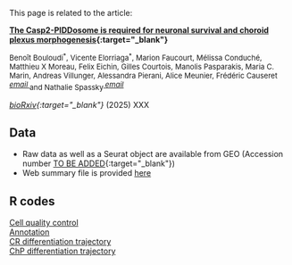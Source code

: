 <head>
  <link href="https://fonts.googleapis.com/icon?family=Material+Icons" rel="stylesheet">
</head>

This page is related to the article:

<b>[The Casp2-PIDDosome is required for neuronal survival and choroid plexus morphogenesis](https://doi.org/10.1242/dev.204451){:target="_blank"}</b>  
<p style="font-size:small;">Benoît Bouloudi<sup>*</sup>, Vicente Elorriaga<sup>*</sup>, Marion Faucourt, Mélissa Conduché, Matthieu X Moreau, Felix Eichin, Gilles Courtois, Manolis Pasparakis, Maria C. Marin, Andreas Villunger, Alessandra Pierani, Alice Meunier, Frédéric Causeret<sup><a href="mailto:frederic.causeret@inserm.fr">
    <i class="material-icons" style="font-size:small;">email</i>
  </a></sup> and Nathalie Spassky<sup><a href="mailto:nathalie.spassky@bio.ens.psl.eu">
    <i class="material-icons" style="font-size:small;">email</i>
  </a></sup> </p>
    
<i>[bioRxiv](https://doi.org/){:target="_blank"}</i> (2025) XXX

## Data
- Raw data as well as a Seurat object are available from GEO (Accession number [TO BE ADDED](https://www.ncbi.nlm.nih.gov/geo/query/){:target="_blank"})
- Web summary file is provided [here](./web_summary.html)

## R codes
[Cell quality control](./Quality-control.html)  
[Annotation](./Cell_types_annotation.html)  
[CR differentiation trajectory](./CR_pseudotime_FC.html)  
[ChP differentiation trajectory](./ChP_pseudotime_FC.html)  
